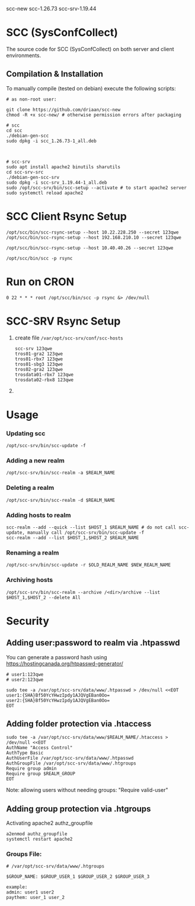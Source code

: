 scc-new
scc-1.26.73
scc-srv-1.19.44

# SCC (SysConfCollect)

The source code for SCC (SysConfCollect) on both server and client environments.

## Compilation & Installation

To manually compile (tested on debian) execute the following scripts:

```shell script
# as non-root user:

git clone https://github.com/driaan/scc-new
chmod -R +x scc-new/ # otherwise permission errors after packaging

# scc
cd scc
./debian-gen-scc
sudo dpkg -i scc_1.26.73-1_all.deb



# scc-srv
sudo apt install apache2 binutils sharutils
cd scc-srv-src
./debian-gen-scc-srv
sudo dpkg -i scc-srv_1.19.44-1_all.deb
sudo /opt/scc-srv/bin/scc-setup --activate # to start apache2 server
sudo systemctl reload apache2

```

# SCC Client Rsync Setup

```/opt/scc/bin/scc-rsync-setup --host 10.22.228.250 --secret 123qwe```
```/opt/scc/bin/scc-rsync-setup --host 192.168.210.10 --secret 123qwe```

```/opt/scc/bin/scc-rsync-setup --host 10.40.40.26 --secret 123qwe```

```/opt/scc/bin/scc -p rsync```


# Run on CRON

```
0 22 * * * root /opt/scc/bin/scc -p rsync &> /dev/null
```

# SCC-SRV Rsync Setup

1. create file ```/var/opt/scc-srv/conf/scc-hosts```

    ```shell script
    scc-srv 123qwe
    tros01-gra2 123qwe
    tros01-rbx7 123qwe
    tros01-sbg3 123qwe
    tros02-gra2 123qwe
    trosdata01-rbx7 123qwe
    trosdata02-rbx8 123qwe
    ```
2. 



# Usage

### Updating scc

```shell script
/opt/scc-srv/bin/scc-update -f
```

### Adding a new realm

```shell script
/opt/scc-srv/bin/scc-realm -a $REALM_NAME
```

### Deleting a realm

```shell script
/opt/scc-srv/bin/scc-realm -d $REALM_NAME
```

### Adding hosts to realm

```shell script
scc-realm --add --quick --list $HOST_1 $REALM_NAME # do not call scc-update, manually call /opt/scc-srv/bin/scc-update -f
scc-realm --add --list $HOST_1,$HOST_2 $REALM_NAME
```

### Renaming a realm

```shell script
/opt/scc-srv/bin/scc-update -r $OLD_REALM_NAME $NEW_REALM_NAME
```

### Archiving hosts

```shell script
/opt/scc-srv/bin/scc-realm --archive /<dir>/archive --list $HOST_1,$HOST_2 --delete All
```

# Security

## Adding user:password to realm via .htpasswd

You can generate a password hash using https://hostingcanada.org/htpasswd-generator/

```shell script
# user1:123qwe
# user2:123qwe

sudo tee -a /var/opt/scc-srv/data/www/.htpasswd > /dev/null <<EOT
user1:{SHA}Bf50YcYHwzIpdy1AJQVgEBan0Oo=
user2:{SHA}Bf50YcYHwzIpdy1AJQVgEBan0Oo=
EOT
```

## Adding folder protection via .htaccess

```shell script
sudo tee -a /var/opt/scc-srv/data/www/$REALM_NAME/.htaccess > /dev/null <<EOT
AuthName "Access Control"
AuthType Basic
AuthUserFile /var/opt/scc-srv/data/www/.htpasswd
AuthGroupFile /var/opt/scc-srv/data/www/.htgroups
Require group admin
Require group $REALM_GROUP
EOT
```

Note: allowing users without needing groups: "Require valid-user"

## Adding group protection via .htgroups

Activating apache2 authz_groupfile

```shell script
a2enmod authz_groupfile
systemctl restart apache2
```

### Groups File:

```shell script
# /var/opt/scc-srv/data/www/.htgroups

$GROUP_NAME: $GROUP_USER_1 $GROUP_USER_2 $GROUP_USER_3

example:
admin: user1 user2
paythem: user_1 user_2
```
